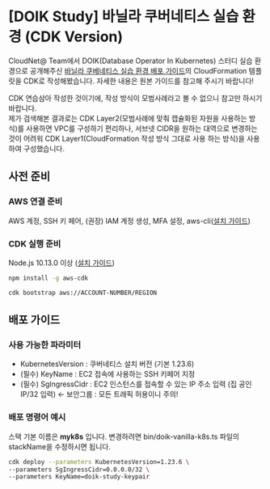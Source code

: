 # [DOIK Study] 바닐라 쿠버네티스 실습 환경 (CDK Version)

CloudNet@ Team에서 DOIK(Database Operator In Kubernetes) 스터디 실습 환경으로 공개해주신 [바닐라 쿠베네티스 실습 환경 배포 가이드](https://gasidaseo.notion.site/db0869d191ec4e4d90b1c9bb722a7175)의 CloudFormation 템플릿을 CDK로 작성해봤습니다. 자세한 내용은 원본 가이드를 참고해 주시기 바랍니다!

CDK 연습삼아 작성한 것이기에, 작성 방식이 모범사례라고 볼 수 없으니 참고만 하시기 바랍니다.  
제가 검색해본 결과로는 CDK Layer2(모범사례에 맞춰 캡슐화된 자원을 사용하는 방식)를 사용하면 VPC를 구성하기 편리하나, 서브넷 CIDR을 원하는 대역으로 변경하는 것이 어려워 CDK Layer1(CloudFormation 작성 방식 그대로 사용 하는 방식)을 사용하여 구성했습니다. 

## 사전 준비 

### AWS 연결 준비

AWS 계정, SSH 키 페어, (권장) IAM 계정 생성, MFA 설정, aws-cli([설치 가이드](https://docs.aws.amazon.com/ko_kr/cli/latest/userguide/getting-started-install.html))

### CDK 실행 준비

Node.js 10.13.0 이상 ([설치 가이드](https://nodejs.org/en/download/))

```bash
npm install -g aws-cdk

cdk bootstrap aws://ACCOUNT-NUMBER/REGION
```

## 배포 가이드

### 사용 가능한 파라미터

- KubernetesVersion : 쿠버네티스 설치 버전 (기본 1.23.6)
- (필수) KeyName : EC2 접속에 사용하는 SSH 키페어 지정
- (필수) SgIngressCidr : EC2 인스턴스를 접속할 수 있는 IP 주소 입력 (집 공인IP/32 입력) ← 보안그룹 : 모든 트래픽 허용이니 주의!

### 배포 명령어 예시

스택 기본 이름은 **myk8s** 입니다. 변경하려면 bin/doik-vanilla-k8s.ts 파일의 stackName을 수정하시면 됩니다.

```bash
cdk deploy --parameters KubernetesVersion=1.23.6 \
--parameters SgIngressCidr=0.0.0.0/32 \
--parameters KeyName=doik-study-keypair	
```
